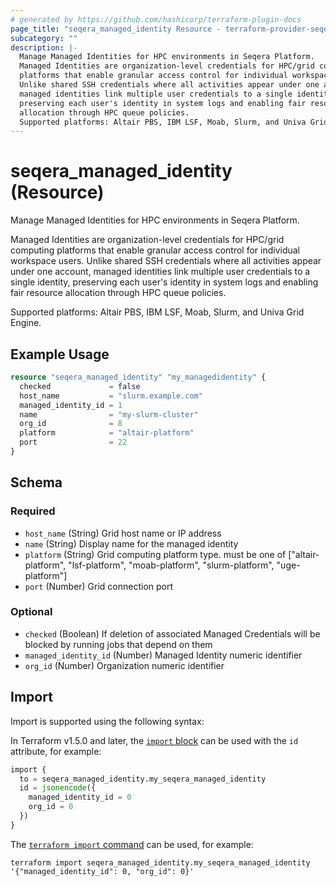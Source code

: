 ```yaml
---
# generated by https://github.com/hashicorp/terraform-plugin-docs
page_title: "seqera_managed_identity Resource - terraform-provider-seqera"
subcategory: ""
description: |-
  Manage Managed Identities for HPC environments in Seqera Platform.
  Managed Identities are organization-level credentials for HPC/grid computing
  platforms that enable granular access control for individual workspace users.
  Unlike shared SSH credentials where all activities appear under one account,
  managed identities link multiple user credentials to a single identity,
  preserving each user's identity in system logs and enabling fair resource
  allocation through HPC queue policies.
  Supported platforms: Altair PBS, IBM LSF, Moab, Slurm, and Univa Grid Engine.
---
```


# seqera_managed_identity (Resource)

Manage Managed Identities for HPC environments in Seqera Platform.

Managed Identities are organization-level credentials for HPC/grid computing
platforms that enable granular access control for individual workspace users.
Unlike shared SSH credentials where all activities appear under one account,
managed identities link multiple user credentials to a single identity,
preserving each user's identity in system logs and enabling fair resource
allocation through HPC queue policies.

Supported platforms: Altair PBS, IBM LSF, Moab, Slurm, and Univa Grid Engine.

## Example Usage

```terraform
resource "seqera_managed_identity" "my_managedidentity" {
  checked             = false
  host_name           = "slurm.example.com"
  managed_identity_id = 1
  name                = "my-slurm-cluster"
  org_id              = 8
  platform            = "altair-platform"
  port                = 22
}
```

<!-- schema generated by tfplugindocs -->
## Schema

### Required

- `host_name` (String) Grid host name or IP address
- `name` (String) Display name for the managed identity
- `platform` (String) Grid computing platform type. must be one of ["altair-platform", "lsf-platform", "moab-platform", "slurm-platform", "uge-platform"]
- `port` (Number) Grid connection port

### Optional

- `checked` (Boolean) If deletion of associated Managed Credentials will be blocked by running jobs that depend on them
- `managed_identity_id` (Number) Managed Identity numeric identifier
- `org_id` (Number) Organization numeric identifier

## Import

Import is supported using the following syntax:

In Terraform v1.5.0 and later, the [`import` block](https://developer.hashicorp.com/terraform/language/import) can be used with the `id` attribute, for example:

```terraform
import {
  to = seqera_managed_identity.my_seqera_managed_identity
  id = jsonencode({
    managed_identity_id = 0
    org_id = 0
  })
}
```

The [`terraform import` command](https://developer.hashicorp.com/terraform/cli/commands/import) can be used, for example:

```shell
terraform import seqera_managed_identity.my_seqera_managed_identity '{"managed_identity_id": 0, "org_id": 0}'
```
